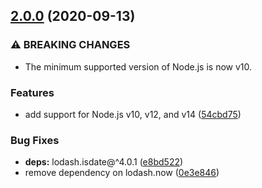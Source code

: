 ## [2.0.0](https://github.com/KenanY/birth-by-age-at-date/compare/1.0.7...2.0.0) (2020-09-13)


### ⚠ BREAKING CHANGES

* The minimum supported version of Node.js is now v10.

### Features

* add support for Node.js v10, v12, and v14 ([54cbd75](https://github.com/KenanY/birth-by-age-at-date/commit/54cbd7534441f3cc00e013fa1d64946c5ed988c2))


### Bug Fixes

* **deps:** lodash.isdate@^4.0.1 ([e8bd522](https://github.com/KenanY/birth-by-age-at-date/commit/e8bd52287e8b063d071339f2e19d8753c587eb31))
* remove dependency on lodash.now ([0e3e846](https://github.com/KenanY/birth-by-age-at-date/commit/0e3e846dbdd85a96b839da2cac1da3a5ead49543))
